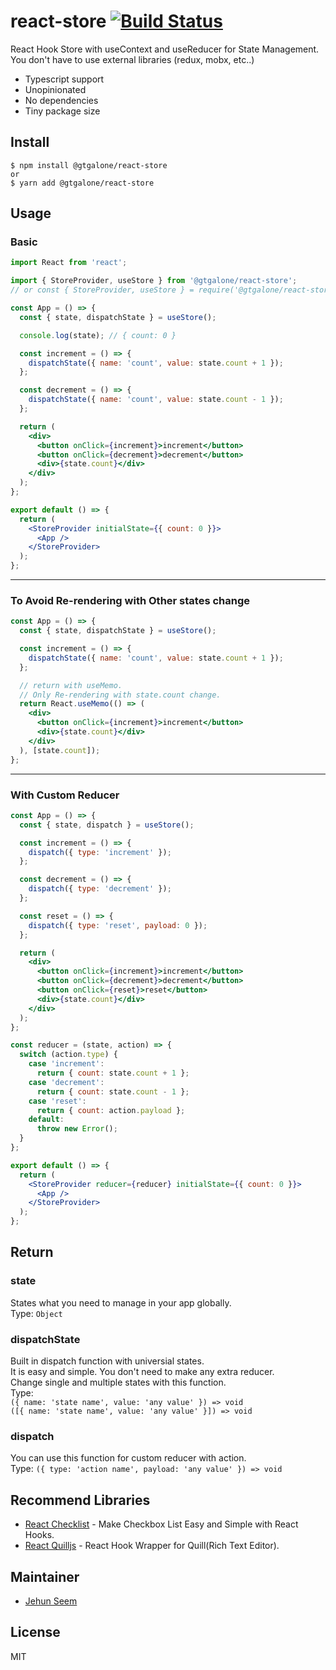 # react-store [![Build Status](https://travis-ci.org/gtgalone/react-store.svg?branch=master)](https://travis-ci.org/gtgalone/react-store)

React Hook Store with useContext and useReducer for State Management.
You don't have to use external libraries (redux, mobx, etc..)

- Typescript support
- Unopinionated
- No dependencies
- Tiny package size

## Install

```
$ npm install @gtgalone/react-store
or
$ yarn add @gtgalone/react-store
```

## Usage

### Basic
```jsx
import React from 'react';

import { StoreProvider, useStore } from '@gtgalone/react-store';
// or const { StoreProvider, useStore } = require('@gtgalone/react-store');

const App = () => {
  const { state, dispatchState } = useStore();

  console.log(state); // { count: 0 }

  const increment = () => {
    dispatchState({ name: 'count', value: state.count + 1 });
  };

  const decrement = () => {
    dispatchState({ name: 'count', value: state.count - 1 });
  };

  return (
    <div>
      <button onClick={increment}>increment</button>
      <button onClick={decrement}>decrement</button>
      <div>{state.count}</div>
    </div>
  );
};

export default () => {
  return (
    <StoreProvider initialState={{ count: 0 }}>
      <App />
    </StoreProvider>
  );
};
```
---
### To Avoid Re-rendering with Other states change
```jsx
const App = () => {
  const { state, dispatchState } = useStore();

  const increment = () => {
    dispatchState({ name: 'count', value: state.count + 1 });
  };

  // return with useMemo.
  // Only Re-rendering with state.count change.
  return React.useMemo(() => (
    <div>
      <button onClick={increment}>increment</button>
      <div>{state.count}</div>
    </div>
  ), [state.count]);
};
```
---
### With Custom Reducer
```jsx
const App = () => {
  const { state, dispatch } = useStore();

  const increment = () => {
    dispatch({ type: 'increment' });
  };

  const decrement = () => {
    dispatch({ type: 'decrement' });
  };

  const reset = () => {
    dispatch({ type: 'reset', payload: 0 });
  };

  return (
    <div>
      <button onClick={increment}>increment</button>
      <button onClick={decrement}>decrement</button>
      <button onClick={reset}>reset</button>
      <div>{state.count}</div>
    </div>
  );
};

const reducer = (state, action) => {
  switch (action.type) {
    case 'increment':
      return { count: state.count + 1 };
    case 'decrement':
      return { count: state.count - 1 };
    case 'reset':
      return { count: action.payload };
    default:
      throw new Error();
  }
};

export default () => {
  return (
    <StoreProvider reducer={reducer} initialState={{ count: 0 }}>
      <App />
    </StoreProvider>
  );
};
```
## Return

### state
States what you need to manage in your app globally.\
Type: `Object`

### dispatchState
Built in dispatch function with universial states.\
It is easy and simple. You don't need to make any extra reducer.\
Change single and multiple states with this function.\
Type:\
`({ name: 'state name', value: 'any value' }) => void`\
`([{ name: 'state name', value: 'any value' }]) => void`

### dispatch
You can use this function for custom reducer with action.\
Type: `({ type: 'action name', payload: 'any value' }) => void`

## Recommend Libraries

- [React Checklist](https://github.com/gtgalone/react-checklist) - Make Checkbox List Easy and Simple with React Hooks.
- [React Quilljs](https://github.com/gtgalone/react-quilljs) - React Hook Wrapper for Quill(Rich Text Editor).

## Maintainer

- [Jehun Seem](https://github.com/gtgalone)

## License

MIT

